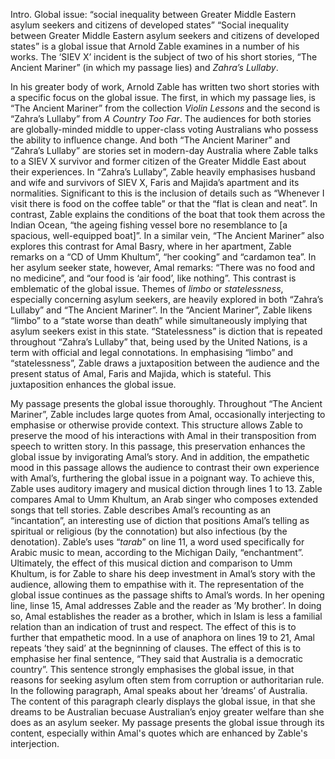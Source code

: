 Intro. Global issue: “social inequality between Greater Middle Eastern asylum seekers and citizens of developed states”
“Social inequality between Greater Middle Eastern asylum seekers and citizens of developed states” is a global issue that Arnold Zable examines in a number of his works. The ‘SIEV X’ incident is the subject of two of his short stories, “The Ancient Mariner” (in which my passage lies) and *Zahra’s Lullaby*. 

In his greater body of work, Arnold Zable has written two short stories with a specific focus on the global issue. The first, in which my passage lies, is “The Ancient Mariner” from the collection *Violin Lessons* and the second is “Zahra’s Lullaby” from *A Country Too Far*. The audiences for both stories are globally-minded middle to upper-class voting Australians who possess the ability to influence change. And both “The Ancient Mariner” and “Zahra’s Lullaby” are stories set in modern-day Australia where Zable talks to a SIEV X survivor and former citizen of the Greater Middle East about their experiences. In “Zahra’s Lullaby”, Zable heavily emphasises husband and wife and survivors of SIEV X, Faris and Majida’s apartment and its normalities. Significant to this is the inclusion of details such as “Whenever I visit there is food on the coffee table” or that the “flat is clean and neat”. In contrast, Zable explains the conditions of the boat that took them across the Indian Ocean, “the ageing fishing vessel bore no resemblance to [a spacious, well-equipped boat]”. In a similar vein, “The Ancient Mariner” also explores this contrast for Amal Basry, where in her apartment, Zable remarks on a “CD of Umm Khultum”, “her cooking” and “cardamon tea”. In her asylum seeker state, however, Amal remarks: “There was no food and no medicine”, and “our food is ‘air food’, like nothing”. This contrast is emblematic of the global issue. Themes of *limbo* or *statelessness*, especially concerning asylum seekers, are heavily explored in both “Zahra’s Lullaby” and “The Ancient Mariner”. In the “Ancient Mariner”, Zable likens “limbo” to a “state worse than death” while simultaneously implying that asylum seekers exist in this state. “Statelessness” is diction that is repeated throughout “Zahra’s Lullaby” that, being used by the United Nations, is a term with official and legal connotations. In emphasising “limbo” and “statelessness”, Zable draws a juxtaposition between the audience and the present status of Amal, Faris and Majida, which is stateful. This juxtaposition enhances the global issue.
 
My passage presents the global issue thoroughly. Throughout “The Ancient Mariner”, Zable includes large quotes from Amal, occasionally interjecting to emphasise or otherwise provide context. This structure allows Zable to preserve the mood of his interactions with Amal in their transposition from speech to written story. In this passage, this preservation enhances the global issue by invigorating Amal’s story. And in addition, the empathetic mood in this passage allows the audience to contrast their own experience with Amal’s, furthering the global issue in a poignant way. To achieve this, Zable uses auditory imagery and musical diction through lines 1 to 13. Zable compares Amal to Umm Khultum, an Arab singer who composes extended songs that tell stories. Zable describes Amal’s recounting as an “incantation”, an interesting use of diction that positions Amal’s telling as spiritual or religious (by the connotation) but also infectious (by the denotation). Zable’s uses  “*tarab*” on line 11, a word used specifically for Arabic music to mean, according to the Michigan Daily, “enchantment”. Ultimately, the effect of this musical diction and comparison to Umm Khultum, is for Zable to share his deep investment in Amal’s story with the audience, allowing them to empathise with it. The representation of the global issue continues as the passage shifts to Amal’s words. In her opening line, linse 15, Amal addresses Zable and the reader as ’My brother’. In doing so, Amal establishes the reader as a brother, which in Islam is less a familial relation than an indication of trust and respect. The effect of this is to further that empathetic mood. In a use of anaphora on lines 19 to 21, Amal repeats ’they said’ at the begninning of clauses. The effect of this is to emphasise her final sentence, “They said that Australia is a democratic country”. This sentence strongly emphasises the global issue, in that reasons for seeking asylum often stem from corruption or authoritarian rule. In the following paragraph, Amal speaks about her ’dreams’ of Australia. The content of this paragraph clearly displays the global issue, in that she dreams to be Australian becuase Australian’s enjoy greater welfare than she does as an asylum seeker. My passage presents the global issue through its content, especially within Amal's quotes which are enhanced by Zable's interjection.

